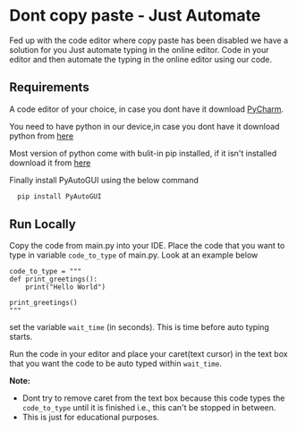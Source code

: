


# Dont copy paste - Just Automate


Fed up with the code editor where copy paste has been disabled we have a solution for you Just automate typing in the online editor.
Code in your editor and then automate the typing in the online editor using our code.




## Requirements

A code editor of your choice, in case you dont have it download [PyCharm](https://www.jetbrains.com/pycharm/).

You need to have python in our device,in case you dont have it download python from [here](https://www.python.org/downloads/)

Most version of python come with bulit-in pip installed, if it isn't installed download it from [here](https://www.geeksforgeeks.org/download-and-install-pip-latest-version/)  

Finally install PyAutoGUI using the below command

```bash
  pip install PyAutoGUI
```


    
## Run Locally

Copy the code from main.py into your IDE. Place the code that you want to type in variable ```code_to_type``` of main.py. Look at an example below
```
code_to_type = """
def print_greetings():
    print("Hello World")

print_greetings()
"""
```

set the variable ```wait_time``` (in seconds). This is time before auto typing starts.

Run the code in your editor and place your caret(text cursor) in the text box that you want the code to be auto typed within ```wait_time```.



**Note:**
- Dont try to remove caret from the text box because this code types the ```code_to_type``` until it is finished i.e., this can't be stopped in between.
- This is just for educational purposes.
